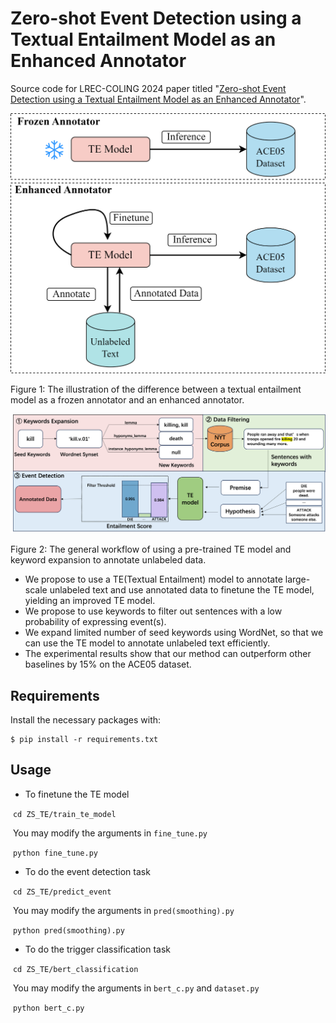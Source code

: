 # Zero-shot Event Detection using a Textual Entailment Model as an Enhanced Annotator

Source code for LREC-COLING 2024 paper titled "[Zero-shot Event Detection using a Textual Entailment Model as an Enhanced Annotator]()".

<img src="./concept_figure.png" style="zoom:30 %;" />

Figure 1: The illustration of the difference between a textual entailment model as a frozen annotator and an enhanced annotator.

![](./workflow.png)

Figure 2: The general workflow of using a pre-trained TE model and keyword expansion to annotate unlabeled data.

- We propose to use a TE(Textual Entailment) model to annotate large-scale unlabeled text and use annotated data to finetune the TE model, yielding an improved TE model.
- We propose to use keywords to filter out sentences with a low probability of expressing event(s).
- We expand limited number of seed keywords using WordNet, so that we can use the TE model to annotate unlabeled text efficiently.  
- The experimental results show that our method can outperform other baselines by 15% on the ACE05 dataset.

## Requirements
Install the necessary packages with: 
```
$ pip install -r requirements.txt
```

## Usage

- To finetune the TE model 

​	```cd ZS_TE/train_te_model```

​	You may modify the  arguments in ```fine_tune.py```

​	```python fine_tune.py```

- To do the event detection task

​	```cd ZS_TE/predict_event```

​	You may modify the  arguments in ```pred(smoothing).py```

​	```python pred(smoothing).py```

- To do the trigger classification task

​	```cd ZS_TE/bert_classification```

​	You may modify the  arguments in ```bert_c.py``` and  ```dataset.py```

​	```python bert_c.py```
